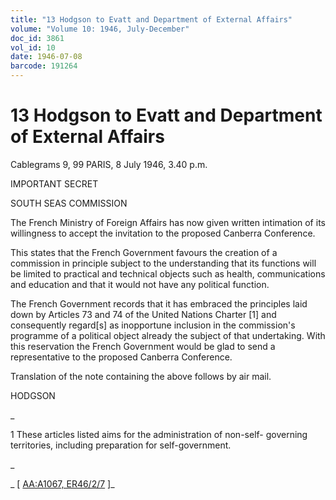 ```yaml
---
title: "13 Hodgson to Evatt and Department of External Affairs"
volume: "Volume 10: 1946, July-December"
doc_id: 3861
vol_id: 10
date: 1946-07-08
barcode: 191264
---
```


# 13 Hodgson to Evatt and Department of External Affairs

Cablegrams 9, 99 PARIS, 8 July 1946, 3.40 p.m.

IMPORTANT SECRET

SOUTH SEAS COMMISSION

The French Ministry of Foreign Affairs has now given written intimation of its willingness to accept the invitation to the proposed Canberra Conference.

This states that the French Government favours the creation of a commission in principle subject to the understanding that its functions will be limited to practical and technical objects such as health, communications and education and that it would not have any political function.

The French Government records that it has embraced the principles laid down by Articles 73 and 74 of the United Nations Charter [1] and consequently regard[s] as inopportune inclusion in the commission's programme of a political object already the subject of that undertaking. With this reservation the French Government would be glad to send a representative to the proposed Canberra Conference.

Translation of the note containing the above follows by air mail.

HODGSON

_

1 These articles listed aims for the administration of non-self- governing territories, including preparation for self-government.

_

_ [ [AA:A1067, ER46/2/7](http://www.naa.gov.au/cgi-bin/Search?O=I&Number=191264) ]_
